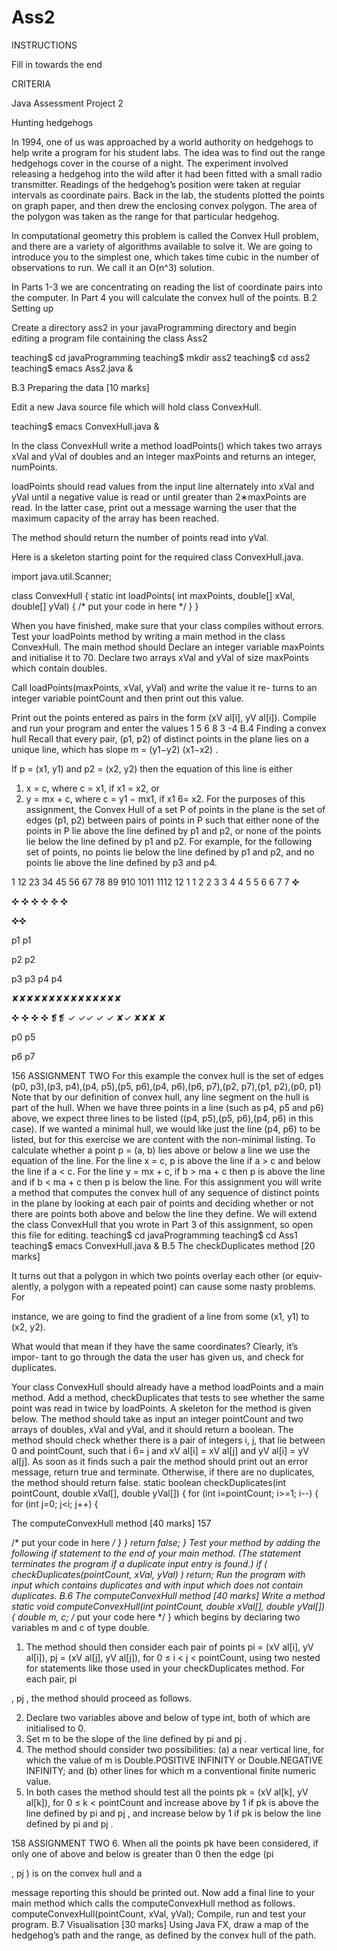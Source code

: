 # Ass2

INSTRUCTIONS

Fill in towards the end

CRITERIA

Java Assessment Project 2

Hunting hedgehogs

In 1994, one of us was approached by a world authority on hedgehogs to help
write a program for his student labs. The idea was to find out the range
hedgehogs cover in the course of a night. The experiment involved releasing a
hedgehog into the wild after it had been fitted with a small radio transmitter.
Readings of the hedgehog’s position were taken at regular intervals as coordinate
pairs. Back in the lab, the students plotted the points on graph paper, and then
drew the enclosing convex polygon. The area of the polygon was taken as the
range for that particular hedgehog.

In computational geometry this problem is called the Convex Hull problem,
and there are a variety of algorithms available to solve it. We are going to
introduce you to the simplest one, which takes time cubic in the number of
observations to run. We call it an O(n^3) solution.

In Parts 1-3 we are concentrating on reading the list of coordinate pairs into
the computer. In Part 4 you will calculate the convex hull of the points.
B.2 Setting up

Create a directory ass2 in your javaProgramming directory and begin editing
a program file containing the class Ass2

teaching$ cd javaProgramming
teaching$ mkdir ass2
teaching$ cd ass2
teaching$ emacs Ass2.java &

B.3 Preparing the data [10 marks]

Edit a new Java source file which will hold class ConvexHull.

teaching$ emacs ConvexHull.java &

In the class ConvexHull write a method loadPoints() which takes two
arrays xVal and yVal of doubles and an integer maxPoints and returns an
integer, numPoints.
 
 loadPoints should read values from the input line alternately into xVal
 and yVal until a negative value is read or until greater than 2∗maxPoints
 are read. In the latter case, print out a message warning the user that
 the maximum capacity of the array has been reached.
 
 The method should return the number of points read into yVal.

Here is a skeleton starting point for the required class ConvexHull.java.

import java.util.Scanner;

class ConvexHull {
static int loadPoints(
 int maxPoints, double[] xVal, double[] yVal) {
  /* put your code in here */
 }
}

When you have finished, make sure that your class compiles without errors.
Test your loadPoints method by writing a main method in the class ConvexHull.
The main method should
 Declare an integer variable maxPoints and initialise it to 70.
 Declare two arrays xVal and yVal of size maxPoints which contain doubles.

 Call loadPoints(maxPoints, xVal, yVal) and write the value it re-
turns to an integer variable pointCount and then print out this value.

 Print out the points entered as pairs in the form (xV al[i], yV al[i]).
Compile and run your program and enter the values 1 5 6 8 3 -4
B.4 Finding a convex hull
Recall that every pair, (p1, p2) of distinct points in the plane lies on a unique
line, which has slope m =
(y1−y2)
(x1−x2)
.

If p = (x1, y1) and p2 = (x2, y2) then the equation of this line is either
1. x = c, where c = x1, if x1 = x2, or
2. y = mx + c, where c = y1 − mx1, if x1 6= x2.
For the purposes of this assignment, the Convex Hull of a set P of points
in the plane is the set of edges (p1, p2) between pairs of points in P such that
either none of the points in P lie above the line defined by p1 and p2, or none
of the points lie below the line defined by p1 and p2.
For example, for the following set of points, no points lie below the line
defined by p1 and p2, and no points lie above the line defined by p3 and p4.

1 12 23 34 45 56 67 78 89 910 1011 1112 12
1 1
2 2
3 3
4 4
5 5
6 6
7 7 ✜

✜
✜
✜
✜
✜
✜

✜✜

p1 p1

p2 p2

p3 p3
p4 p4

✘✘✘✘✘✘✘✘✘✘✘✘✘✘✘

✜
✜
✜
✜ ❡❡
✓
✓✓
✓
✓
✘✓
✘✘✘
✘

p0
p5

p6
p7

156 ASSIGNMENT TWO
For this example the convex hull is the set of edges
(p0, p3),(p3, p4),(p4, p5),(p5, p6),(p4, p6),(p6, p7),(p2, p7),(p1, p2),(p0, p1)
Note that by our definition of convex hull, any line segment on the hull is
part of the hull. When we have three points in a line (such as p4, p5 and p6)
above, we expect three lines to be listed ((p4, p5),(p5, p6),(p4, p6) in this case).
If we wanted a minimal hull, we would like just the line (p4, p6) to be listed,
but for this exercise we are content with the non-minimal listing.
To calculate whether a point p = (a, b) lies above or below a line we use the
equation of the line.
For the line x = c, p is above the line if a > c and below the line if a < c.
For the line y = mx + c, if b > ma + c then p is above the line and if
b < ma + c then p is below the line.
For this assignment you will write a method that computes the convex hull
of any sequence of distinct points in the plane by looking at each pair of points
and deciding whether or not there are points both above and below the line
they define. We will extend the class ConvexHull that you wrote in Part 3 of
this assignment, so open this file for editing.
teaching$ cd javaProgramming
teaching$ cd Ass1
teaching$ emacs ConvexHull.java &
B.5 The checkDuplicates method [20 marks]

It turns out that a polygon in which two points overlay each other (or equiv-
alently, a polygon with a repeated point) can cause some nasty problems. For

instance, we are going to find the gradient of a line from some (x1, y1) to (x2, y2).

What would that mean if they have the same coordinates? Clearly, it’s impor-
tant to go through the data the user has given us, and check for duplicates.

Your class ConvexHull should already have a method loadPoints and a
main method.
Add a method, checkDuplicates that tests to see whether the same point
was read in twice by loadPoints. A skeleton for the method is given below.
The method should take as input an integer pointCount and two arrays of
doubles, xVal and yVal, and it should return a boolean.
The method should check whether there is a pair of integers i, j, that
lie between 0 and pointCount, such that i 6= j and xV al[i] = xV al[j] and
yV al[i] = yV al[j]. As soon as it finds such a pair the method should print
out an error message, return true and terminate. Otherwise, if there are no
duplicates, the method should return false.
static boolean checkDuplicates(int pointCount, double xVal[], double yVal[])
{
for (int i=pointCount; i>=1; i--) {
for (int j=0; j<i; j++) {

The computeConvexHull method [40 marks] 157

/* put your code in here */
}
}
return false;
}
Test your method by adding the following if statement to the end of your
main method. (The statement terminates the program if a duplicate input entry
is found.)
if ( checkDuplicates(pointCount, xVal, yVal) ) return;
Run the program with input which contains duplicates and with input which
does not contain duplicates.
B.6 The computeConvexHull method [40 marks]
Write a method
static void computeConvexHull(int pointCount, double xVal[], double yVal[])
{
double m, c;
/* put your code here */
}
which begins by declaring two variables m and c of type double.
1. The method should then consider each pair of points pi = (xV al[i], yV al[i]),
pj = (xV al[j], yV al[j]), for 0 ≤ i < j < pointCount, using two nested
for statements like those used in your checkDuplicates method. For
each pair, pi

, pj , the method should proceed as follows.

2. Declare two variables above and below of type int, both of which are
initialised to 0.
3. Set m to be the slope of the line defined by pi and pj .
4. The method should consider two possibilities:
(a) a near vertical line, for which the value of m is Double.POSITIVE INFINITY
or Double.NEGATIVE INFINITY; and
(b) other lines for which m a conventional finite numeric value.
5. In both cases the method should test all the points pk = (xV al[k], yV al[k]),
for 0 ≤ k < pointCount and increase above by 1 if pk is above the line
defined by pi and pj , and increase below by 1 if pk is below the line defined
by pi and pj .

158 ASSIGNMENT TWO
6. When all the points pk have been considered, if only one of above and
below is greater than 0 then the edge (pi

, pj ) is on the convex hull and a

message reporting this should be printed out.
Now add a final line to your main method which calls the computeConvexHull
method as follows.
computeConvexHull(pointCount, xVal, yVal);
Compile, run and test your program.
B.7 Visualisation [30 marks]
Using Java FX, draw a map of the hedgehog’s path and the range, as defined
by the convex hull of the path.
